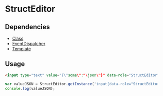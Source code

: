 StructEditor
======

Dependencies
-----
  * [Class](https://dependencies.arnaud-nicolas.fr/?need=Class)
  * [EventDispatcher](https://dependencies.arnaud-nicolas.fr/?need=EventDispatcher)
  * [Template](https://dependencies.arnaud-nicolas.fr/?need=Template)

Usage
-----
```html
<input type="text" value="{\"some\":"\json\"}" data-role="StructEditor"/>
```

```js
var valueJSON = StructEditor.getInstance('input[data-role="StructEditor"]').getJSON();
console.log(valueJSON);
```